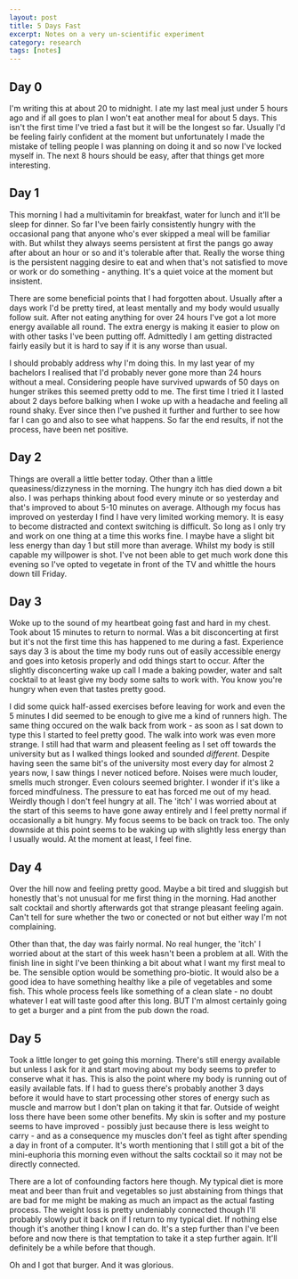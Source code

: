 ```yaml
---
layout: post
title: 5 Days Fast
excerpt: Notes on a very un-scientific experiment
category: research
tags: [notes]
---
```


## Day 0
I'm writing this at about 20 to midnight. I ate my last meal just under 5 hours ago and if all goes to plan I won't eat another meal for about 5 days. This isn't the first time I've tried a fast but it will be the longest so far. Usually I'd be feeling fairly confident at the moment but unfortunately I made the mistake of telling people I was planning on doing it and so now I've locked myself in. The next 8 hours should be easy, after that things get more interesting.

## Day 1
This morning I had a multivitamin for breakfast, water for lunch and it'll be sleep for dinner. So far I've been fairly consistently hungry with the occasional pang that anyone who's ever skipped a meal will be familiar with. But whilst they always seems persistent at first the pangs go away after about an hour or so and it's tolerable after that. Really the worse thing is the persistent nagging desire to eat and when that's not satisfied to move or work or do something - anything. It's a quiet voice at the moment but insistent.

There are some beneficial points that I had forgotten about. Usually after a days work I'd be pretty tired, at least mentally and my body would usually follow suit. After not eating anything for over 24 hours I've got a lot more energy available all round. The extra energy is making it easier to plow on with other tasks I've been putting off. Admittedly I am getting distracted fairly easily but it is hard to say if it is any worse than usual.

I should probably address why I'm doing this. In my last year of my bachelors I realised that I'd probably never gone more than 24 hours without a meal. Considering people have survived upwards of 50 days on hunger strikes this seemed pretty odd to me. The first time I tried it I lasted about 2 days before balking when I woke up with a headache and feeling all round shaky. Ever since then I've pushed it further and further to see how far I can go and also to see what happens. So far the end results, if not the process, have been net positive.

## Day 2
Things are overall a little better today. Other than a little queasiness/dizzyness in the morning. The hungry itch has died down a bit also. I was perhaps thinking about food every minute or so yesterday and that's improved to about 5-10 minutes on average. Although my focus has improved on yesterday I find I have very limited working memory. It is easy to become distracted and context switching is difficult. So long as I only try and work on one thing at a time this works fine. I maybe have a slight bit less energy than day 1 but still more than average. Whilst my body is still capable my willpower is shot. I've not been able to get much work done this evening so I've opted to vegetate in front of the TV and whittle the hours down till Friday.

## Day 3
Woke up to the sound of my heartbeat going fast and hard in my chest. Took about 15 minutes to return to normal. Was a bit disconcerting at first but it's not the first time this has happened to me during a fast. Experience says day 3 is about the time my body runs out of easily accessible energy and goes into ketosis properly and odd things start to occur. After the slightly disconcerting wake up call I made a baking powder, water and salt cocktail to at least give my body some salts to work with. You know you're hungry when even that tastes pretty good.

I did some quick half-assed exercises before leaving for work and even the 5 minutes I did seemed to be enough to give me a kind of runners high. The same thing occured on the walk back from work - as soon as I sat down to type this I started to feel pretty good. The walk into work was even more strange. I still had that warm and pleasent feeling as I set off towards the university but as I walked things looked and sounded *different*. Despite having seen the same bit's of the university most every day for almost 2 years now, I saw things I never noticed before. Noises were much louder, smells much stronger. Even colours seemed brighter. I wonder if it's like a forced mindfulness. The pressure to eat has forced me out of my head. Weirdly though I don't feel hungry at all. The 'itch' I was worried about at the start of this seems to have gone away entirely and I feel pretty normal if occasionally a bit hungry. My focus seems to be back on track too. The only downside at this point seems to be waking up with slightly less energy than I usually would. At the moment at least, I feel fine.

## Day 4
Over the hill now and feeling pretty good. Maybe a bit tired and sluggish but honestly that's not unusual for me first thing in the morning. Had another salt cocktail and shortly afterwards got that strange pleasant feeling again. Can't tell for sure whether the two or conected or not but either way I'm not complaining. 

Other than that, the day was fairly normal. No real hunger, the 'itch' I worried about at the start of this week hasn't been a problem at all. With the finish line in sight I've been thinking a bit about what I want my first meal to be. The sensible option would be something pro-biotic. It would also be a good idea to have something healthy like a pile of vegetables and some fish. This whole process feels like something of a clean slate - no doubt whatever I eat will taste good after this long. BUT I'm almost certainly going to get a burger and a pint from the pub down the road.

## Day 5
Took a little longer to get going this morning. There's still energy available but unless I ask for it and start moving about my body seems to prefer to conserve what it has. This is also the point where my body is running out of easily available fats. If I had to guess there's probably another 3 days before it would have to start processing other stores of energy such as muscle and marrow but I don't plan on taking it that far. Outside of weight loss there have been some other benefits. My skin is softer and my posture seems to have improved - possibly just because there is less weight to carry - and as a consequence my muscles don't feel as tight after spending a day in front of a computer. It's worth mentioning that I still got a bit of the mini-euphoria this morning even without the salts cocktail so it may not be directly connected.

There are a lot of confounding factors here though. My typical diet is more meat and beer than fruit and vegetables so just abstaining from things that are bad for me might be making as much an impact as the actual fasting process. The weight loss is pretty undeniably connected though I'll probably slowly put it back on if I return to my typical diet. If nothing else though it's another thing I know I can do. It's a step further than I've been before and now there is that temptation to take it a step further again. It'll definitely be a while before that though.

Oh and I got that burger. And it was glorious.